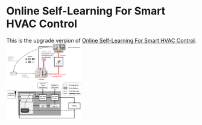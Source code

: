# Online Self-Learning For Smart HVAC Control
This is the upgrade version of <a href="https://ieeexplore.ieee.org/document/8914027">Online Self-Learning For Smart HVAC Control</a>.<br>
<img src="./png/tiser.png" width="200" height="100"><br>
<img src="./png/system.png" width="200" height="100">
